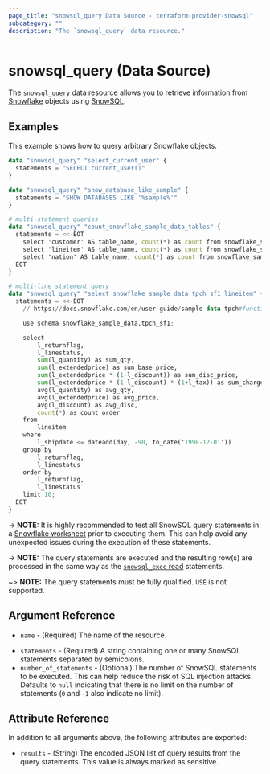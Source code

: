```yaml
---
page_title: "snowsql_query Data Source - terraform-provider-snowsql"
subcategory: ""
description: "The `snowsql_query` data resource."
---
```


# snowsql_query (Data Source)

The `snowsql_query` data resource allows you to retrieve information from [Snowflake](https://www.snowflake.com) objects using [SnowSQL](https://docs.snowflake.com/en/user-guide/snowsql.html).

## Examples

This example shows how to query arbitrary Snowflake objects.

```terraform
data "snowsql_query" "select_current_user" {
  statements = "SELECT current_user()"
}

data "snowsql_query" "show_database_like_sample" {
  statements = "SHOW DATABASES LIKE '%sample%'"
}

# multi-statement queries
data "snowsql_query" "count_snowflake_sample_data_tables" {
  statements = <<-EOT
    select 'customer' AS table_name, count(*) as count from snowflake_sample_data.tpch_sf1.customer;
    select 'lineitem' AS table_name, count(*) as count from snowflake_sample_data.tpch_sf1.lineitem;
    select 'nation' AS table_name, count(*) as count from snowflake_sample_data.tpch_sf1.nation;
  EOT
}

# multi-line statement query
data "snowsql_query" "select_snowflake_sample_data_tpch_sf1_lineitem" {
  statements = <<-EOT
    // https://docs.snowflake.com/en/user-guide/sample-data-tpch#functional-query-definition

    use schema snowflake_sample_data.tpch_sf1;

    select
        l_returnflag,
        l_linestatus,
        sum(l_quantity) as sum_qty,
        sum(l_extendedprice) as sum_base_price,
        sum(l_extendedprice * (1-l_discount)) as sum_disc_price,
        sum(l_extendedprice * (1-l_discount) * (1+l_tax)) as sum_charge,
        avg(l_quantity) as avg_qty,
        avg(l_extendedprice) as avg_price,
        avg(l_discount) as avg_disc,
        count(*) as count_order
    from
        lineitem
    where
        l_shipdate <= dateadd(day, -90, to_date('1998-12-01'))
    group by
        l_returnflag,
        l_linestatus
    order by
        l_returnflag,
        l_linestatus
    limit 10;
  EOT
}
```

-> **NOTE:** It is highly recommended to test all SnowSQL query statements in a [Snowflake worksheet](https://docs.snowflake.com/en/user-guide/ui-worksheet) prior to executing them. This can help avoid any unexpected issues during the execution of these statements.

-> **NOTE:** The query statements are executed and the resulting row(s) are processed in the same way as the [`snowsql_exec` read](https://registry.terraform.io/providers/aidanmelen/snowsql/latest/docs/resources/exec#query-snowflake-with-read-statements) statements.

~> **NOTE:** The query statements must be fully qualified. `USE` is not supported.

## Argument Reference

* `name` - (Required) The name of the resource.
- `statements` - (Required) A string containing one or many SnowSQL statements separated by semicolons.
- `number_of_statements` - (Optional) The number of SnowSQL statements to be executed. This can help reduce the risk of SQL injection attacks. Defaults to `null` indicating that there is no limit on the number of statements (`0` and `-1` also indicate no limit).

## Attribute Reference

In addition to all arguments above, the following attributes are exported:

- `results` - (String) The encoded JSON list of query results from the query statements. This value is always marked as sensitive.
